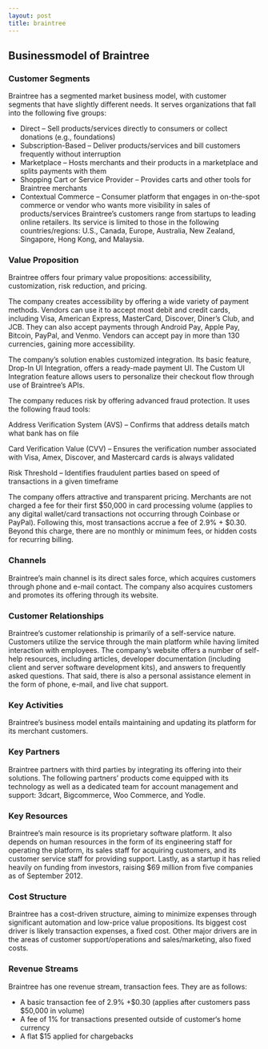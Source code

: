 ```yaml
---
layout: post
title: braintree
---
```


Businessmodel of Braintree
---------------------------

### Customer Segments

Braintree has a segmented market business model, with customer segments that have slightly different needs. It serves organizations that fall into the following five groups:

 * Direct – Sell products/services directly to consumers or collect donations (e.g., foundations)
* Subscription-Based – Deliver products/services and bill customers frequently without interruption
* Marketplace – Hosts merchants and their products in a marketplace and splits payments with them
* Shopping Cart or Service Provider – Provides carts and other tools for Braintree merchants
* Contextual Commerce – Consumer platform that engages in on-the-spot commerce or vendor who wants more visibility in sales of products/services
 Braintree’s customers range from startups to leading online retailers. Its service is limited to those in the following countries/regions: U.S., Canada, Europe, Australia, New Zealand, Singapore, Hong Kong, and Malaysia.

### Value Proposition

Braintree offers four primary value propositions: accessibility, customization, risk reduction, and pricing.

The company creates accessibility by offering a wide variety of payment methods. Vendors can use it to accept most debit and credit cards, including Visa, American Express, MasterCard, Discover, Diner’s Club, and JCB. They can also accept payments through Android Pay, Apple Pay, Bitcoin, PayPal, and Venmo. Vendors can accept pay in more than 130 currencies, gaining more accessibility.

The company’s solution enables customized integration. Its basic feature, Drop-In UI Integration, offers a ready-made payment UI. The Custom UI Integration feature allows users to personalize their checkout flow through use of Braintree’s APIs.

The company reduces risk by offering advanced fraud protection. It uses the following fraud tools:

Address Verification System (AVS) – Confirms that address details match what bank has on file

Card Verification Value (CVV) – Ensures the verification number associated with Visa, Amex, Discover, and Mastercard cards is always validated

Risk Threshold – Identifies fraudulent parties based on speed of transactions in a given timeframe

The company offers attractive and transparent pricing. Merchants are not charged a fee for their first $50,000 in card processing volume (applies to any digital wallet/card transactions not occurring through Coinbase or PayPal). Following this, most transactions accrue a fee of 2.9% + $0.30. Beyond this charge, there are no monthly or minimum fees, or hidden costs for recurring billing.

### Channels

Braintree’s main channel is its direct sales force, which acquires customers through phone and e-mail contact. The company also acquires customers and promotes its offering through its website.

### Customer Relationships

Braintree’s customer relationship is primarily of a self-service nature. Customers utilize the service through the main platform while having limited interaction with employees. The company’s website offers a number of self-help resources, including articles, developer documentation (including client and server software development kits), and answers to frequently asked questions. That said, there is also a personal assistance element in the form of phone, e-mail, and live chat support.

### Key Activities

Braintree’s business model entails maintaining and updating its platform for its merchant customers.

### Key Partners

Braintree partners with third parties by integrating its offering into their solutions. The following partners’ products come equipped with its technology as well as a dedicated team for account management and support: 3dcart, Bigcommerce, Woo Commerce, and Yodle.

### Key Resources

Braintree’s main resource is its proprietary software platform. It also depends on human resources in the form of its engineering staff for operating the platform, its sales staff for acquiring customers, and its customer service staff for providing support. Lastly, as a startup it has relied heavily on funding from investors, raising $69 million from five companies as of September 2012.

### Cost Structure

Braintree has a cost-driven structure, aiming to minimize expenses through significant automation and low-price value propositions. Its biggest cost driver is likely transaction expenses, a fixed cost. Other major drivers are in the areas of customer support/operations and sales/marketing, also fixed costs.

### Revenue Streams

Braintree has one revenue stream, transaction fees. They are as follows:

 * A basic transaction fee of 2.9% +$0.30 (applies after customers pass $50,000 in volume)
* A fee of 1% for transactions presented outside of customer‘s home currency
* A flat $15 applied for chargebacks
